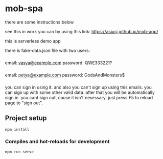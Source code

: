 # mob-spa
there are some instructions below

see this in work you can by using this link: https://asiusj.github.io/mob-app/

this is serverless demo app

there is fake-data.json file with two users:
###
email: vasya@example.com
password: QWE333221?
###
email: petya@example.com
password: GodsAndMonsters$
###
you can sign in using it. and also you can't sign up using this emails.
you can sign up with some other valid data. after that you will be automatically sign in.
you cant sign out, cause it isn't nesessary. just press F5 to reload page to "sign out".

## Project setup
```
npm install
```
### Compiles and hot-reloads for development
```
npm run serve
```
